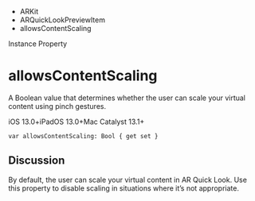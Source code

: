 

- ARKit
- ARQuickLookPreviewItem
-  allowsContentScaling 

Instance Property

# allowsContentScaling

A Boolean value that determines whether the user can scale your virtual content using pinch gestures.

iOS 13.0+iPadOS 13.0+Mac Catalyst 13.1+

``` source
var allowsContentScaling: Bool { get set }
```

## Discussion

By default, the user can scale your virtual content in AR Quick Look. Use this property to disable scaling in situations where it’s not appropriate.

